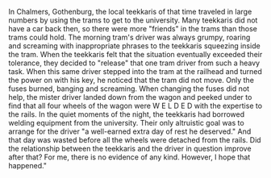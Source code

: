 
In Chalmers, Gothenburg, the local teekkaris of that time traveled in large numbers by using the trams to get to the university. Many teekkaris did not have a car back then, so there were more "friends" in the trams than those trams could hold. The morning tram's driver was always grumpy, roaring and screaming with inappropriate phrases to the teekkaris squeezing inside the tram. When the teekkaris felt that the situation eventually exceeded their tolerance, they decided to "release" that one tram driver from such a heavy task. When this same driver stepped into the tram at the railhead and turned the power on with his key, he noticed that the tram did not move. Only the fuses burned, banging and screaming. When changing the fuses did not help, the mister driver landed down from the wagon and peeked under to find that all four wheels of the wagon were W E L D E D with the expertise to the rails. In the quiet moments of the night, the teekkaris had borrowed welding equipment from the university. Their only altruistic goal was to arrange for the driver "a well-earned extra day of rest he deserved." And that day was wasted before all the wheels were detached from the rails. Did the relationship between the teekkaris and the driver in question improve after that? For me, there is no evidence of any kind. However, I hope that happened."